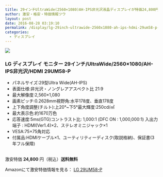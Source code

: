 ```yaml
---
title: 29インチUltraWide(2560×1080)AH-IPS非光沢液晶ディスプレイが特価24,800円！送料無料！
author: 激安・格安・特価情報ツウ
layout: post
date: 2016-08-28 03:19:10
permalink: /display/lg-29inch-ultrawide-2560x1080-ah-ips-hdmi-29um58-p-24800-amazon.html
categories:
  - ディスプレイ
---
```


<div class="img-bg2 img_L">
<a href="https://www.amazon.co.jp/gp/product/B01C5KVIZI/ref=as_li_qf_sp_asin_il?ie=UTF8&camp=247&creative=1211&creativeASIN=B01C5KVIZI&linkCode=as2&tag=tokkajohotsu-22" target="_blank"><img border="0" src="http://ws-fe.amazon-adsystem.com/widgets/q?_encoding=UTF8&ASIN=B01C5KVIZI&Format=_SL250_&ID=AsinImage&MarketPlace=JP&ServiceVersion=20070822&WS=1&tag=tokkajohotsu-22" ></a><img src="http://ir-jp.amazon-adsystem.com/e/ir?t=tokkajohotsu-22&l=as2&o=9&a=B01C5KVIZI" width="1" height="1" border="0" alt="" style="border:none !important; margin:0px !important;" />
</div>

### LG ディスプレイ モニター 29インチ/UltraWide/2560×1080/AH-IPS非光沢/HDMI 29UM58-P
<!--more-->

* パネルサイズ:29型Ultra Wide(AH-IPS)
* 表面仕様:非光沢・ノングレアアスペクト比 21:9
* 最大解像度:2,560×1,080
* 画素ピッチ:0.2628mm視野角:水平178度、垂直178度
* 上下角度調整(チルト):上20°~下5°最大輝度:250cd/㎡
* 最大表示色:約1670万色
* 応答速度:5ms(GTG)コントラスト比: 1,000:1 (DFC ON : 1,000,000:1)
入出力端子 : HDMI(Ver1.4)×2、ステレオミニジャック×1
* VESA:75×75角対応
* 付属品:HDMIケーブル×1、ユーティリティーディスク(取説格納)、保証書(3年フル保障)

<br clear="all" />激安特価 <span class="tokka-price"><strong>24,800</strong></span> 円（税込）**送料無料**

Amazonにて激安特価情報を見る： <span class="fs150p"><a href="https://www.amazon.co.jp/gp/product/B01C5KVIZI/ref=as_li_qf_sp_asin_il?ie=UTF8&camp=247&creative=1211&creativeASIN=B01C5KVIZI&linkCode=as2&tag=tokkajohotsu-22" target="_blank">LG 29UM58-P</a></span>
